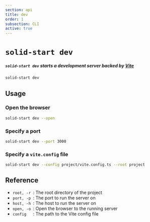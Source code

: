 ```yaml
---
section: api
title: dev
order: 1
subsection: CLI
active: true
---
```


# `solid-start dev`

##### `solid-start dev` starts a development server backed by [Vite](https://vitejs.dev/)

<div class="text-lg">

```bash
solid-start dev
```

</div>

## Usage

### Open the browser

```bash
solid-start dev --open
```

### Specify a port

```bash
solid-start dev --port 3000
```

### Specify a `vite.config` file

```bash
solid-start dev --config project/vite.config.ts --root project
```

## Reference

- `root, -r `: The root directory of the project
- `port, -p `: The port to run the server on
- `host, -h `: The host to run the server on
- `open, -o `: Open the browser to the running server
- `config   `: The path to the Vite config file